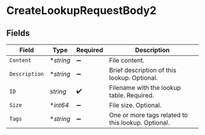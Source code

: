 # CreateLookupRequestBody2


## Fields

| Field                                              | Type                                               | Required                                           | Description                                        |
| -------------------------------------------------- | -------------------------------------------------- | -------------------------------------------------- | -------------------------------------------------- |
| `Content`                                          | **string*                                          | :heavy_minus_sign:                                 | File content.                                      |
| `Description`                                      | **string*                                          | :heavy_minus_sign:                                 | Brief description of this lookup. Optional.        |
| `ID`                                               | *string*                                           | :heavy_check_mark:                                 | Filename with the lookup table. Required.          |
| `Size`                                             | **int64*                                           | :heavy_minus_sign:                                 | File size. Optional.                               |
| `Tags`                                             | **string*                                          | :heavy_minus_sign:                                 | One or more tags related to this lookup. Optional. |